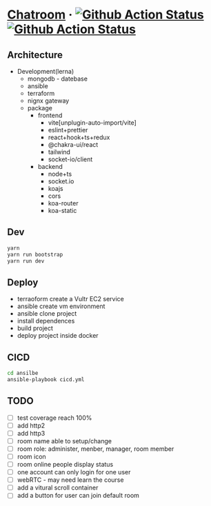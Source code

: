 # [Chatroom](http://chat.plhh.xyz/) &middot; [![Github Action Status](https://github.com/plh2/chatroom/actions/workflows/github-CICD-actions.yml/badge.svg)](https://github.com/plh2/chatroom/actions) [![Github Action Status](https://github.com/plh2/chatroom/actions/workflows/main.yml/badge.svg)](https://github.com/plh2/chatroom/actions)

## Architecture

- Development(lerna)
  - mongodb - datebase
  - ansible
  - terraform
  - nignx gateway
  - package
    - frontend
      - vite[unplugin-auto-import/vite]
      - eslint+prettier
      - react+hook+ts+redux
      - @chakra-ui/react
      - tailwind
      - socket-io/client
    - backend
      - node+ts
      - socket.io
      - koajs
      - cors
      - koa-router
      - koa-static

## Dev

```bash
yarn
yarn run bootstrap
yarn run dev
```

## Deploy

- terraoform create a Vultr EC2 service
- ansible create vm environment
- ansible clone project
- install dependences
- build project
- deploy project inside docker

## CICD

```bash
cd ansilbe
ansible-playbook cicd.yml
```

## TODO

- [ ] test coverage reach 100%
- [ ] add http2
- [ ] add http3
- [ ] room name able to setup/change
- [ ] room role: administer, menber, manager, room member
- [ ] room icon
- [ ] room online people display status
- [ ] one account can only login for one user
- [ ] webRTC - may need learn the course
- [ ] add a vitural scroll container
- [ ] add a button for user can join default room
